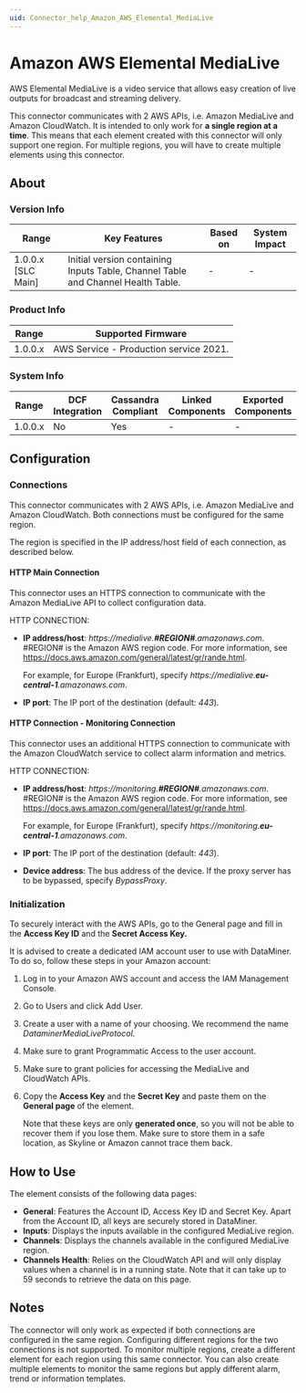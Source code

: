 ```yaml
---
uid: Connector_help_Amazon_AWS_Elemental_MediaLive
---
```


# Amazon AWS Elemental MediaLive

AWS Elemental MediaLive is a video service that allows easy creation of live outputs for broadcast and streaming delivery.

This connector communicates with 2 AWS APIs, i.e. Amazon MediaLive and Amazon CloudWatch. It is intended to only work for **a single region at a time**. This means that each element created with this connector will only support one region. For multiple regions, you will have to create multiple elements using this connector.

## About

### Version Info

| **Range**            | **Key Features**                                                                 | **Based on** | **System Impact** |
|----------------------|----------------------------------------------------------------------------------|--------------|-------------------|
| 1.0.0.x \[SLC Main\] | Initial version containing Inputs Table, Channel Table and Channel Health Table. | \-           | \-                |

### Product Info

| **Range** | **Supported Firmware**                 |
|-----------|----------------------------------------|
| 1.0.0.x   | AWS Service - Production service 2021. |

### System Info

| **Range** | **DCF Integration** | **Cassandra Compliant** | **Linked Components** | **Exported Components** |
|-----------|---------------------|-------------------------|-----------------------|-------------------------|
| 1.0.0.x   | No                  | Yes                     | \-                    | \-                      |

## Configuration

### Connections

This connector communicates with 2 AWS APIs, i.e. Amazon MediaLive and Amazon CloudWatch. Both connections must be configured for the same region.

The region is specified in the IP address/host field of each connection, as described below.

#### HTTP Main Connection

This connector uses an HTTPS connection to communicate with the Amazon MediaLive API to collect configuration data.

HTTP CONNECTION:

- **IP address/host**: *https://medialive.**\#REGION#**.amazonaws.com*. \#REGION# is the Amazon AWS region code. For more information, see <https://docs.aws.amazon.com/general/latest/gr/rande.html>.

  For example, for Europe (Frankfurt), specify *https://medialive.**eu-central-1**.amazonaws.com*.

- **IP port**: The IP port of the destination (default: *443*).

#### HTTP Connection - Monitoring Connection

This connector uses an additional HTTPS connection to communicate with the Amazon CloudWatch service to collect alarm information and metrics.

HTTP CONNECTION:

- **IP address/host**: *https://monitoring.**\#REGION#**.amazonaws.com*. \#REGION# is the Amazon AWS region code. For more information, see <https://docs.aws.amazon.com/general/latest/gr/rande.html>.

  For example, for Europe (Frankfurt), specify *https://monitoring.**eu-central-1**.amazonaws.com*.

- **IP port**: The IP port of the destination (default: *443*).

- **Device address**: The bus address of the device. If the proxy server has to be bypassed, specify *BypassProxy*.

### Initialization

To securely interact with the AWS APIs, go to the General page and fill in the **Access Key ID** and the **Secret Access Key.**

It is advised to create a dedicated IAM account user to use with DataMiner. To do so, follow these steps in your Amazon account:

1. Log in to your Amazon AWS account and access the IAM Management Console.
1. Go to Users and click Add User.
1. Create a user with a name of your choosing. We recommend the name *DataminerMediaLiveProtocol*.
1. Make sure to grant Programmatic Access to the user account.
1. Make sure to grant policies for accessing the MediaLive and CloudWatch APIs.
1. Copy the **Access Key** and the **Secret Key** and paste them on the **General page** of the element.

   Note that these keys are only **generated once**, so you will not be able to recover them if you lose them. Make sure to store them in a safe location, as Skyline or Amazon cannot trace them back.

## How to Use

The element consists of the following data pages:

- **General**: Features the Account ID, Access Key ID and Secret Key. Apart from the Account ID, all keys are securely stored in DataMiner.
- **Inputs**: Displays the inputs available in the configured MediaLive region.
- **Channels**: Displays the channels available in the configured MediaLive region.
- **Channels Health**: Relies on the CloudWatch API and will only display values when a channel is in a running state. Note that it can take up to 59 seconds to retrieve the data on this page.

## Notes

The connector will only work as expected if both connections are configured in the same region. Configuring different regions for the two connections is not supported. To monitor multiple regions, create a different element for each region using this same connector. You can also create multiple elements to monitor the same regions but apply different alarm, trend or information templates.
